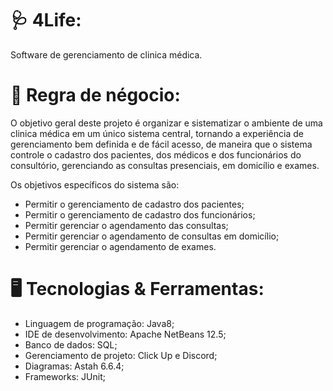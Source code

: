 # 🩺 4Life:
 Software de gerenciamento de clinica médica.

# 📝 Regra de négocio:

 O objetivo geral deste projeto é organizar e sistematizar o ambiente de uma clinica médica em um único sistema central, tornando a experiência de gerenciamento bem definida e de fácil acesso, de maneira que o sistema controle o cadastro dos pacientes, dos médicos e dos funcionários do consultório, gerenciando as consultas presenciais, em domicílio e exames.

Os objetivos específicos do sistema são:

* Permitir o gerenciamento de cadastro dos pacientes;
* Permitir o gerenciamento de cadastro dos funcionários;
* Permitir gerenciar o agendamento das consultas;
* Permitir gerenciar o agendamento de consultas em domicílio;
* Permitir gerenciar o agendamento de exames.

# 🖥️ Tecnologias & Ferramentas:

* Linguagem de programação: Java8;
* IDE de desenvolvimento: Apache NetBeans 12.5; 
* Banco de dados: SQL;
* Gerenciamento de projeto: Click Up e Discord;
* Diagramas: Astah 6.6.4;
* Frameworks: JUnit;
